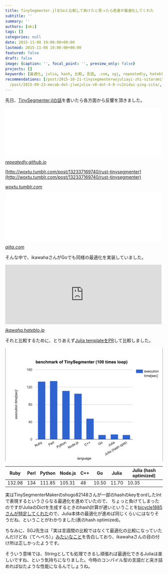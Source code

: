 ```yaml
---
title: TinySegmenter.jlをGoと比較して負けたと思ったら若者が最適化してくれた
subtitle: ''
summary: ''
authors: [aki]
tags: []
categories: null
date: 2015-11-08 19:00:00+00:00
lastmod: 2015-11-08 19:00:00+00:00
featured: false
draft: false
image: {caption: '', focal_point: '', preview_only: false}
projects: []
keywords: [最適化, julia, hash, 比較, 言語, .com, sgj, repeatedly, hateblo, コンパイル]
recommendations: [/post/2015-10-21-tinysegmenterwojuliayi-zhi-sitaramitnoxian-sheng-nizhi-dao-sitemoraetahua/,
  /post/2015-09-23-mecab-dot-jlwojulia-v0-dot-4-0-rc2nidui-ying-sita/, /post/2015-12-10-julianoqing-bao-woshou-ji-situdukeruniha/]
---
```


先日、[TinySegmenter.jlの話](https://chezo.uno/post/2015-10-21-tinysegmenterwojuliayi-zhi-sitaramitnoxian-sheng-nizhi-dao-sitemoraetahua
)を書いたら各方面から反響を頂きました。

<iframe src="//hatenablog-parts.com/embed?url=http%3A%2F%2Frepeatedly.github.io%2Fja%2F2015%2F10%2Ftinysegmenter-benchmark-and-d%2F" title="TinySegmenterのベンチマーク + D言語版 - Go ahead!" class="embed-card embed-webcard" scrolling="no" frameborder="0" style="display: block; width: 100%; height: 155px; max-width: 500px; margin: 10px 0px;"></iframe><cite class="hatena-citation"><a href="http://repeatedly.github.io/ja/2015/10/tinysegmenter-benchmark-and-d/">repeatedly.github.io</a></cite>

[http://woxtu.tumblr.com/post/132337169740/rust-tinysegmenter](http://woxtu.tumblr.com/post/132337169740/rust-tinysegmenter)
<script async src="https://secure.assets.tumblr.com/post.js"></script><cite class="hatena-citation"><a href="http://woxtu.tumblr.com/post/132337169740/rust-tinysegmenter">woxtu.tumblr.com</a></cite>

<iframe src="//hatenablog-parts.com/embed?url=http%3A%2F%2Fqiita.com%2Fikasamt%2Fitems%2F471bfae96ce590a4fe82" title="ベンチマーク - TinySegmenterをCrystalで書いてみた。雑だけど。 - Qiita" class="embed-card embed-webcard" scrolling="no" frameborder="0" style="display: block; width: 100%; height: 155px; max-width: 500px; margin: 10px 0px;"></iframe><cite class="hatena-citation"><a href="http://qiita.com/ikasamt/items/471bfae96ce590a4fe82">qiita.com</a></cite>

そんな中で、ikawahaさんがGoでも同様の最適化を実装していました。

<iframe src="https://ikawaha.hateblo.jp/embed/2015/10/23/161351" title="TinySegmenter.jl の高速化手法を追っかけてみた - 押してダメならふて寝しろ" class="embed-card embed-blogcard" scrolling="no" frameborder="0" style="display: block; width: 100%; height: 190px; max-width: 500px; margin: 10px 0px;"></iframe><cite class="hatena-citation"><a href="https://ikawaha.hateblo.jp/entry/2015/10/23/161351">ikawaha.hateblo.jp</a></cite>

それと比較するために、とりあえず[Julia templateをPR](https://github.com/shogo82148/TinySegmenterMaker/pull/10)して比較しました。

![](20151108175610.png)

| Ruby | Perl | Python | Node.js | C++ | Go | Julia | Julia (hash optimized) |
| --- | --- | --- | --- | --- | --- | --- | --- |
| 132.98 | 134 | 111.85 | 105.31 | 48 | 10.50 | 11.70 | 10.35 |

実はTinySegmenterMakerのshogo82148さんが一部のhashのkeyをordしたIntで表現するというさらなる最適化を進めていたので、 ちょっと負けてしまったのですがJuliaのDictを生成するときのhash計算が遅いということを[bicycle1885さんが特定してくれた](https://gist.github.com/bicycle1885/918a0fee5dbb3d68f05a)ので、Julia本体の最適化が進めば同じくらいにはなりそうだね、ということがわかりました(表のhash optimized)。

ちなみに、SGJ先生は「実は言語間の比較ではなくて最適化の比較になっていたんだけどね（てへぺろ）」[みたいなこと](https://github.com/chezou/TinySegmenter.jl/issues/8#issuecomment-154558591)を告白しており、ikawahaさんの目の付け所は正しかったようです。

そういう意味では、Stringとしても処理できるし頑張れば最適化できるJuliaは楽しいですね、という気持ちになりました。今時のコンパイル型の言語だと突き詰めれば似たような性能になるんでしょうね。
